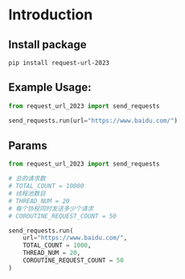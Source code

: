 
# Introduction
## Install package
```shell
pip install request-url-2023
```
##  Example Usage:
```python
from request_url_2023 import send_requests

send_requests.run(url="https://www.baidu.com/")
```

## Params

```python
from request_url_2023 import send_requests

# 总的请求数
# TOTAL_COUNT = 10000
# 线程池数目
# THREAD_NUM = 20
# 每个协程同时发送多少个请求
# COROUTINE_REQUEST_COUNT = 50

send_requests.run(
    url="https://www.baidu.com/",
    TOTAL_COUNT = 1000,
    THREAD_NUM = 20,
    COROUTINE_REQUEST_COUNT = 50
)
```